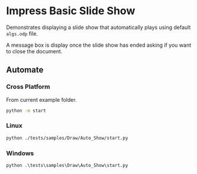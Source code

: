 # Impress Basic Slide Show

Demonstrates displaying a slide show that automatically plays using default `algs.odp` file.

A message box is display once the slide show has ended asking if you want to close the document.

## Automate

### Cross Platform

From current example folder.

```sh
python -m start
```

### Linux

```sh
python ./tests/samples/Draw/Auto_Show/start.py
```

### Windows

```ps
python .\tests\samples\Draw\Auto_Show\start.py
```
